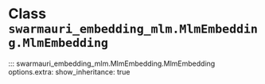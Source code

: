 # Class `swarmauri_embedding_mlm.MlmEmbedding.MlmEmbedding`

::: swarmauri_embedding_mlm.MlmEmbedding.MlmEmbedding
    options.extra:
      show_inheritance: true

